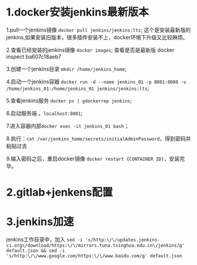 # 1.docker安装jenkins最新版本
1.pull一个jenkins镜像 `docker pull jenkins/jenkins:lts`;
这个是安装最新版的jenkins,如果安装旧版本，很多插件安装不上，docker环境下升级又比较麻烦。

2.查看已经安装的jenkins镜像 `docker images`;
查看是否是最新版 docker inspect ba607c18aeb7

3.创建一个jenkins目录 `mkdir /home/jenkins_home`;

4.启动一个jenkins容器 `docker run -d --name jenkins_01 -p 8081:8080 -v /home/jenkins_01:/home/jenkins_01 jenkins/jenkins:lts`;

5.查看jenkins服务 `docker ps | gdockerrep jenkins`;

6.启动服务端 。`localhost:8081`;

7.进入容器内部`docker exec -it jenkins_01 bash`；

8.执行：`cat /var/jenkins_home/secrets/initialAdminPassword`，得到密码并粘贴过去

9.输入密码之后，重启docker镜像 `docker restart {CONTAINER ID}`，安装完毕。

# 2.gitlab+jenkens配置

# 3.jenkins加速
jenkins工作目录中，加入
`sed -i 's/http:\/\/updates.jenkins-ci.org\/download/https:\/\/mirrors.tuna.tsinghua.edu.cn\/jenkins/g' default.json && sed -i 's/http:\/\/www.google.com/https:\/\/www.baidu.com/g' default.json`



